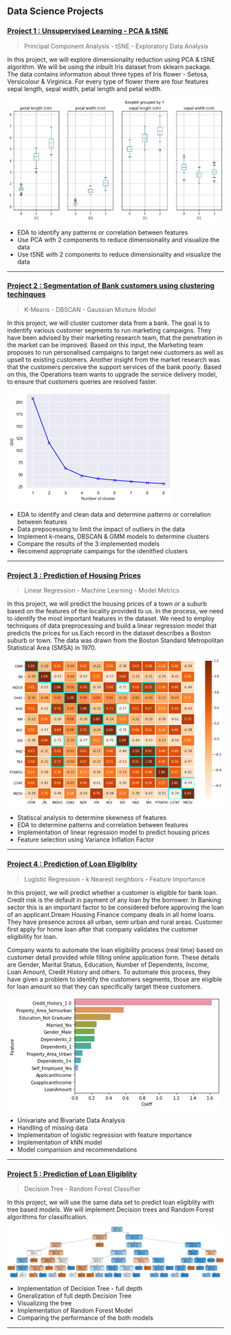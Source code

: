 ## Data Science Projects

### [Project 1 : Unsupervised Learning - PCA & tSNE](https://github.com/shouvikn/dataprojects/blob/main/unsupervised_learn/Project%20PCA%20and%20tSNE.ipynb)
> Principal Component Analysis - tSNE - Exploratory Data Analysis

In this project, we will explore dimensionality reduction using PCA & tSNE algorithm. We will be using the inbuilt Iris dataset from sklearn package. The data contains information about three types of Iris flower - Setosa, Versicolour & Virginica. For every type of flower there are four features sepal length, sepal width, petal length and petal width. 

![](image/iris_image.png)

- EDA to identify any patterns or correlation between features 
- Use PCA with 2 components to reduce dimensionality and visualize the data 
- Use tSNE with 2 components to reduce dimensionality and visualize the data

---

### [Project 2 : Segmentation of Bank customers using clustering techinques](https://nbviewer.org/github/shouvikn/dataprojects/blob/main/unsupervised_learn/Project_Unsupervised_Learning.ipynb)
> K-Means - DBSCAN - Gaussian Mixture Model

In this project, we will cluster customer data from a bank. The goal is to indentify various customer segments to run marketing campaigns. They have been advised by their marketing research team, that the penetration in the market can be improved. Based on this input, the Marketing team proposes to run personalised campaigns to target new customers as well as upsell to existing customers. Another insight from the market research was that the customers perceive the support services of the bank poorly. Based on this, the Operations team wants to upgrade the service delivery model, to ensure that customers queries are resolved faster.

![](image/k-means_image.png)

- EDA to identify and clean data and determine patterns or correlation between features
- Data prepocessing to limit the impact of outliers in the data 
- Implement k-means, DBSCAN & GMM models to determine clusters 
- Compare the results of the 3 implemented models
- Recomend appropriate campaings for the idenitfied clusters

---

### [Project 3 : Prediction of Housing Prices](https://github.com/shouvikn/dataprojects/blob/main/machinelearning/Project_%20Linear%20Regression(Boston%20House%20Price)%20(1).ipynb)
> Linear Regression - Machine Learning - Model Metrics

In this project, we will predict the housing prices of a town or a suburb based on the features of the locality provided to us. In the process, we need to identify the most important features in the dataset. We need to employ techniques of data preprocessing and build a linear regression model that predicts the prices for us.Each record in the dataset describes a Boston suburb or town. The data was drawn from the Boston Standard Metropolitan Statistical Area (SMSA) in 1970.

![](image/linearregression_cor.png)

- Statiscal analysis to determine skewness of features
- EDA to determine patterns and correlation between features
- Implementation of linear regression model to predict housing prices
- Feature selection using Variance Inflation Factor

---

### [Project 4 : Prediction of Loan Eligiblity](https://github.com/shouvikn/dataprojects/blob/main/machinelearning/Project_%20Classification_%20Loan%20Eligibility%20Prediction.ipynb)
> Logistic Regression - k Nearest neighbors - Feature Importance

In this project, we will predict whether a customer is eligible for bank loan. Credit risk is the default in payment of any loan by the borrower. In Banking sector this is an important factor to be considered before approving the loan of an applicant.Dream Housing Finance company deals in all home loans. They have presence across all urban, semi urban and rural areas. Customer first apply for home loan after that company validates the customer eligibility for loan.

Company wants to automate the loan eligibility process (real time) based on customer detail provided while filling online application form. These details are Gender, Marital Status, Education, Number of Dependents, Income, Loan Amount, Credit History and others. To automate this process, they have given a problem to identify the customers segments, those are eligible for loan amount so that they can specifically target these customers.

![](image/logisticregression_feature.png)

- Univariate and Bivariate Data Analysis
- Handling of missing data
- Implementation of logistic regression with feature importance
- Implementation of kNN model 
- Model comparision and recommendations

---

### [Project 5 : Prediction of Loan Eligiblity](https://nbviewer.org/github/shouvikn/dataprojects/blob/main/treemodels/Project%20PDS_%20Loan%20Eligibility%20Prediction.ipynb)
> Decision Tree - Random Forest Classifier

In this project, we will use the same data set to predict loan eligiblity with tree based models. We will implement Decision trees and Random Forest algorithms for classification.

![](image/tree.png)

- Implementation of Decision Tree - full depth
- Gneralization of full depth Decision Tree
- Visualizing the tree
- Implementation of Random Forest Model
- Comparing the performance of the both models

---


